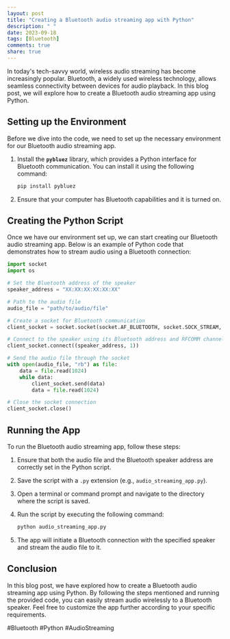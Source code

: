 ```yaml
---
layout: post
title: "Creating a Bluetooth audio streaming app with Python"
description: " "
date: 2023-09-18
tags: [Bluetooth]
comments: true
share: true
---
```


In today's tech-savvy world, wireless audio streaming has become increasingly popular. Bluetooth, a widely used wireless technology, allows seamless connectivity between devices for audio playback. In this blog post, we will explore how to create a Bluetooth audio streaming app using Python.

## Setting up the Environment

Before we dive into the code, we need to set up the necessary environment for our Bluetooth audio streaming app.

1. Install the **`pybluez`** library, which provides a Python interface for Bluetooth communication. You can install it using the following command:

   ```bash
   pip install pybluez
   ```

2. Ensure that your computer has Bluetooth capabilities and it is turned on.

## Creating the Python Script

Once we have our environment set up, we can start creating our Bluetooth audio streaming app. Below is an example of Python code that demonstrates how to stream audio using a Bluetooth connection:

```python
import socket
import os

# Set the Bluetooth address of the speaker
speaker_address = "XX:XX:XX:XX:XX:XX"

# Path to the audio file
audio_file = "path/to/audio/file"

# Create a socket for Bluetooth communication
client_socket = socket.socket(socket.AF_BLUETOOTH, socket.SOCK_STREAM, socket.BTPROTO_RFCOMM)

# Connect to the speaker using its Bluetooth address and RFCOMM channel
client_socket.connect((speaker_address, 1))

# Send the audio file through the socket
with open(audio_file, "rb") as file:
    data = file.read(1024)
    while data:
        client_socket.send(data)
        data = file.read(1024)

# Close the socket connection
client_socket.close()
```

## Running the App

To run the Bluetooth audio streaming app, follow these steps:

1. Ensure that both the audio file and the Bluetooth speaker address are correctly set in the Python script.

2. Save the script with a `.py` extension (e.g., `audio_streaming_app.py`).

3. Open a terminal or command prompt and navigate to the directory where the script is saved.

4. Run the script by executing the following command:

   ```bash
   python audio_streaming_app.py
   ```

5. The app will initiate a Bluetooth connection with the specified speaker and stream the audio file to it.

## Conclusion

In this blog post, we have explored how to create a Bluetooth audio streaming app using Python. By following the steps mentioned and running the provided code, you can easily stream audio wirelessly to a Bluetooth speaker. Feel free to customize the app further according to your specific requirements.

#Bluetooth #Python #AudioStreaming